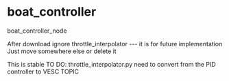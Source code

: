 # boat_controller
boat_controller_node

After download ignore throttle_interpolator --- it is for future implementation
Just move somewhere else or delete it

This is stable
TO DO: throttle_interpolator.py need to convert from the PID controller to VESC TOPIC
